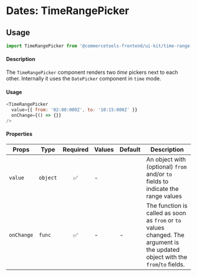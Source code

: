 # Dates: TimeRangePicker

## Usage

```js
import TimeRangePicker from '@commercetools-frontend/ui-kit/time-range-picker';
```

#### Description

The `TimeRangePicker` component renders two _time_ pickers next to each other.
Internally it uses the `DatePicker` component in `time` mode.

#### Usage

```js
<TimeRangePicker
  value={{ from: '02:00:000Z', to: '10:15:000Z' }}
  onChange={() => {}}
/>
```

#### Properties

| Props      | Type     | Required | Values | Default | Description                                                                                                                      |
| ---------- | -------- | :------: | ------ | ------- | -------------------------------------------------------------------------------------------------------------------------------- |
| `value`    | `object` |    ✅    | -      |         | An object with (optional) `from` and/or `to` fields to indicate the range values                                                 |
| `onChange` | `func`   |    ✅    | -      | -       | The function is called as soon as `from` or `to` values changed. The argument is the updated object with the `from`/`to` fields. |
